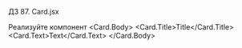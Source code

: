 ДЗ 87. Card.jsx

Реализуйте компонент <Card>
<Card>
<Card.Body>
<Card.Title>Title</Card.Title>
<Card.Text>Text</Card.Text>
</Card.Body>
</Card>